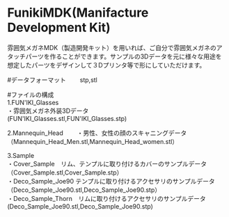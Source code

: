 # FunikiMDK(Manifacture Development Kit)

雰囲気メガネMDK（製造開発キット）を用いれば、ご自分で雰囲気メガネのアタッチパーツを作ることができます。サンプルの3Dデータを元に様々な用途を想定したパーツをデザインして３Dプリンタ等で形にしていただけます。

#データフォーマット　　
stp,stl　　

#ファイルの構成  
1.FUN'IKI_Glasses  
・雰囲気メガネ外装3Dデータ  
 (FUN'IKI_Glasses.stl,FUN'IKI_Glasses.stp)  

2.Mannequin_Head　　
・男性、女性の顔のスキャニングデータ  
（Mannequin_Head_Men.stl,Mannequin_Head_women.stl）  
  
3.Sample  
・Cover_Sample　リム、テンプルに取り付けるカバーのサンプルデータ  
（Cover_Sample.stl,Cover_Sample.stp）  
・Deco_Sample_Joe90 テンプルに取り付けるアクセサリのサンプルデータ  
（Deco_Sample_Joe90.stl,Deco_Sample_Joe90.stp）  
・Deco_Sample_Thorn　リムに取り付けるアクセサリのサンプルデータ  
 (Deco_Sample_Joe90.stl,Deco_Sample_Joe90.stp)  
   
   
 
 


